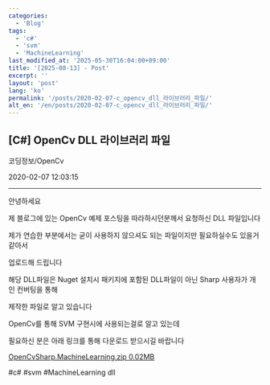 ```yaml
---
categories:
  - 'Blog'
tags:
  - 'c#'
  - 'svm'
  - 'MachineLearning'
last_modified_at: '2025-05-30T16:04:00+09:00'
title: '[2025-08-13] - Post'
excerpt: ''
layout: 'post'
lang: 'ko'
permalink: '/posts/2020-02-07-c_opencv_dll_라이브러리_파일/'
alt_en: '/en/posts/2020-02-07-c_opencv_dll_라이브러리_파일/'
---
```


## [C#] OpenCv DLL 라이브러리 파일

코딩정보/OpenCv

2020-02-07 12:03:15

* * *

안녕하세요

제 블로그에 있는 OpenCv 예제 포스팅을 따라하시던분께서 요청하신 DLL 파일입니다

제가 연습한 부분에서는 굳이 사용하지 않으셔도 되는 파일이지만 필요하실수도 있을거 같아서

업로드해 드립니다

해당 DLL파일은 Nuget 설치시 패키지에 포함된 DLL파일이 아닌 Sharp 사용자가 개인 컨버팅을 통해

제작한 파일로 알고 있습니다

OpenCv를 통해 SVM 구현시에 사용되는걸로 알고 있는데

필요하신 분은 아래 링크를 통해 다운로드 받으시길 바랍니다

[ OpenCvSharp.MachineLearning.zip 0.02MB
](./file/OpenCvSharp.MachineLearning.zip)

  

#c# #svm #MachineLearning dll

